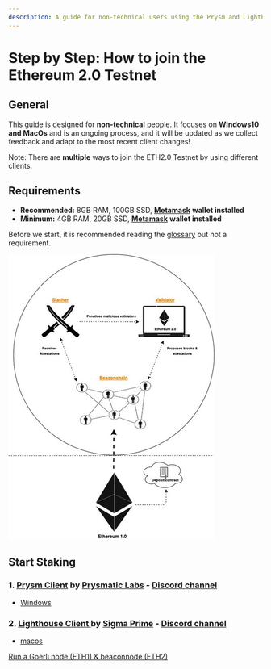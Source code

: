 ```yaml
---
description: A guide for non-technical users using the Prysm and Lighthouse client
---
```


# Step by Step: How to join the Ethereum 2.0 Testnet

## General

This guide is designed for **non-technical** people. It focuses on **Windows10 and MacOs** and is an ongoing process, and it will be updated as we collect feedback and adapt to the most recent client changes!

Note: There are **multiple** ways to join the ETH2.0 Testnet by using different clients.

## **Requirements**

* **Recommended:** 8GB RAM, 100GB SSD, [**Metamask**](https://metamask.io/) **wallet installed**  
* **Minimum:** 4GB RAM, 20GB SSD, [**Metamask**](https://metamask.io/) **wallet installed**

Before we start, it is recommended reading the [glossary](https://kb.beaconcha.in/glossary) but not a requirement.

![](../../.gitbook/assets/image%20%2838%29.png)

## Start Staking

### 1. [Prysm Client](https://kb.beaconcha.in/tutorial-eth2-multiclient/prysm-client) by [Prysmatic Labs](https://prysmaticlabs.com/) - [Discord channel](https://discord.gg/wJW7Rjk)

* [Windows](https://kb.beaconcha.in/tutorial-eth2-multiclient/medalla-testnet-prysm-client-windows)

### 2. [Lighthouse Client ](https://kb.beaconcha.in/tutorial-eth2-multiclient/lighthouse-client)by [Sigma Prime](https://sigmaprime.io/) - [Discord channel](https://discord.gg/8mFMS7G)

* [macos](https://kb.beaconcha.in/tutorial-eth2-multiclient/beaconnode-and-validator-with-macos)

[Run a Goerli node \(ETH1\) & beaconnode \(ETH2\)](https://kb.beaconcha.in/tutorial-eth2-multiclient/run-a-goerli-node-eth1-and-beaconnode-eth2)

